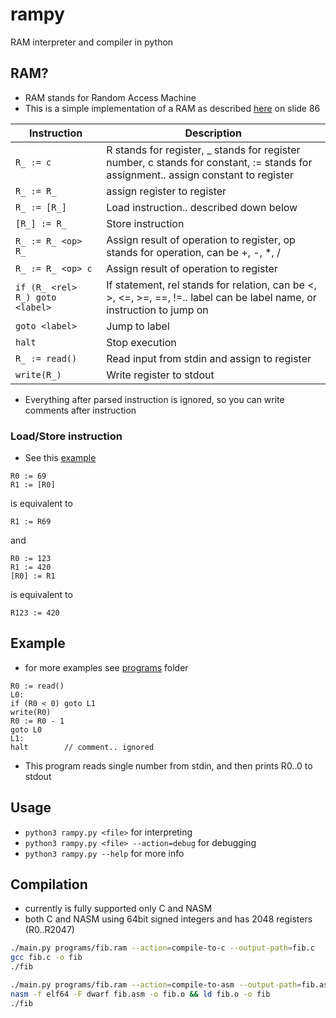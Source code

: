 # rampy
RAM interpreter and compiler in python

## RAM?
- RAM stands for Random Access Machine
- This is a simple implementation of a RAM as described [here](https://www.cs.vsb.cz/sawa/uti/slides/uti-06-cz.pdf) on slide 86

| Instruction | Description |
|-------------|-------------|
| `R_ := c` | R stands for register, _ stands for register number, c stands for constant, := stands for assignment.. assign constant to register |
| `R_ := R_` | assign register to register |
| `R_ := [R_]` | Load instruction.. described down below |
| `[R_] := R_` | Store instruction|
| `R_ := R_ <op> R_` | Assign result of operation to register, op stands for operation, can be +, -, *, / |
| `R_ := R_ <op> c` | Assign result of operation to register |
| `if (R_ <rel> R_) goto <label>` | If statement, rel stands for relation, can be <, >, <=, >=, ==, !=.. label can be label name, or instruction to jump on|
| `goto <label>` | Jump to label |
| `halt` | Stop execution |
| `R_ := read()` | Read input from stdin and assign to register |
| `write(R_)` | Write register to stdout |

- Everything after parsed instruction is ignored, so you can write comments after instruction
### Load/Store instruction
- See this [example](programs/load_store.ram)
```ram
R0 := 69
R1 := [R0]
```
is equivalent to
```ram
R1 := R69
```

and
```ram
R0 := 123
R1 := 420
[R0] := R1
```
is equivalent to
```ram
R123 := 420
```


## Example
- for more examples see [programs](programs) folder
```ram
R0 := read()
L0:
if (R0 < 0) goto L1
write(R0)
R0 := R0 - 1
goto L0
L1:
halt        // comment.. ignored
```
- This program reads single number from stdin, and then prints R0..0 to stdout

## Usage
- `python3 rampy.py <file>` for interpreting
- `python3 rampy.py <file> --action=debug` for debugging
- `python3 rampy.py --help` for more info

## Compilation
- currently is fully supported only C and NASM
- both C and NASM using 64bit signed integers and has 2048 registers (R0..R2047)
```sh
./main.py programs/fib.ram --action=compile-to-c --output-path=fib.c
gcc fib.c -o fib
./fib
```
```sh
./main.py programs/fib.ram --action=compile-to-asm --output-path=fib.asm
nasm -f elf64 -F dwarf fib.asm -o fib.o && ld fib.o -o fib
./fib
```